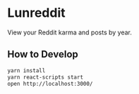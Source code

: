 # Lunreddit

View your Reddit karma and posts by year.

## How to Develop

```bash
yarn install
yarn react-scripts start
open http://localhost:3000/
```
